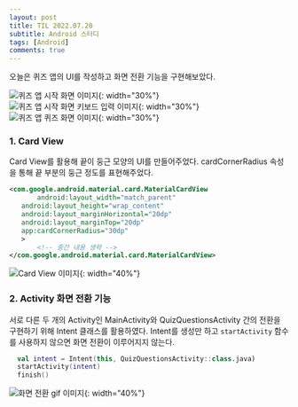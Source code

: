 ```yaml
---
layout: post
title: TIL 2022.07.20
subtitle: Android 스터디
tags: [Android]
comments: true
---
```


 오늘은 퀴즈 앱의 UI를 작성하고 화면 전환 기능을 구현해보았다.

 ![퀴즈 앱 시작 화면 이미지](https://honeycoding.github.io/Blog/assets/img/2022-07-20-TIL/app_preview_image1.png){: width="30%"}
 ![퀴즈 앱 시작 화면 키보드 입력 이미지](https://honeycoding.github.io/Blog/assets/img/2022-07-20-TIL/app_preview_image2.png){: width="30%"}
 ![퀴즈 앱 퀴즈 화면 이미지](https://honeycoding.github.io/Blog/assets/img/2022-07-20-TIL/app_preview_image3.png){: width="30%"}

### 1. Card View
 Card View를 활용해 끝이 둥근 모양의 UI를 만들어주었다. cardCornerRadius 속성을 통해 끝 부분의 둥근 정도를 표현해주었다.

 ``` xml
<com.google.android.material.card.MaterialCardView
		android:layout_width="match_parent"
    android:layout_height="wrap_content"
    android:layout_marginHorizontal="20dp"
    android:layout_marginTop="20dp"
    app:cardCornerRadius="30dp"
    >
		<!-- 중간 내용 생략 -->
</com.google.android.material.card.MaterialCardView>
 ```

  ![Card View 이미지](https://honeycoding.github.io/Blog/assets/img/2022-07-20-TIL/cardview_image.png){: width="40%"}

### 2. Activity 화면 전환 기능
 서로 다른 두 개의 Activity인 MainActivity와 QuizQuestionsActivity 간의 전환을 구현하기 위해 Intent 클래스를 활용하였다. Intent를 생성만 하고 `startActivity` 함수를 사용하지 않으면 화면 전환이 이루어지지 않는다.

``` kotlin
  val intent = Intent(this, QuizQuestionsActivity::class.java)
  startActivity(intent)
  finish()
```


  ![화면 전환 gif 이미지](https://honeycoding.github.io/Blog/assets/img/2022-07-20-TIL/app_preview_gif_image.gif){: width="40%"}